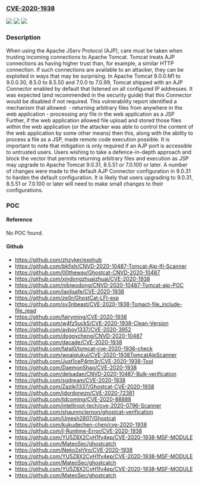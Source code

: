 ### [CVE-2020-1938](https://cve.mitre.org/cgi-bin/cvename.cgi?name=CVE-2020-1938)
![](https://img.shields.io/static/v1?label=Product&message=Apache%20Tomcat&color=blue)
![](https://img.shields.io/static/v1?label=Version&message=n%2Fa&color=blue)
![](https://img.shields.io/static/v1?label=Vulnerability&message=AJP%20Request%20Injection%20leading%20to%20possible%20Remote%20Code%20Execution&color=brighgreen)

### Description

When using the Apache JServ Protocol (AJP), care must be taken when trusting incoming connections to Apache Tomcat. Tomcat treats AJP connections as having higher trust than, for example, a similar HTTP connection. If such connections are available to an attacker, they can be exploited in ways that may be surprising. In Apache Tomcat 9.0.0.M1 to 9.0.0.30, 8.5.0 to 8.5.50 and 7.0.0 to 7.0.99, Tomcat shipped with an AJP Connector enabled by default that listened on all configured IP addresses. It was expected (and recommended in the security guide) that this Connector would be disabled if not required. This vulnerability report identified a mechanism that allowed: - returning arbitrary files from anywhere in the web application - processing any file in the web application as a JSP Further, if the web application allowed file upload and stored those files within the web application (or the attacker was able to control the content of the web application by some other means) then this, along with the ability to process a file as a JSP, made remote code execution possible. It is important to note that mitigation is only required if an AJP port is accessible to untrusted users. Users wishing to take a defence-in-depth approach and block the vector that permits returning arbitrary files and execution as JSP may upgrade to Apache Tomcat 9.0.31, 8.5.51 or 7.0.100 or later. A number of changes were made to the default AJP Connector configuration in 9.0.31 to harden the default configuration. It is likely that users upgrading to 9.0.31, 8.5.51 or 7.0.100 or later will need to make small changes to their configurations.

### POC

#### Reference
No POC found.

#### Github
- https://github.com/zhzyker/exphub
- https://github.com/bkfish/CNVD-2020-10487-Tomcat-Ajp-lfi-Scanner
- https://github.com/00theway/Ghostcat-CNVD-2020-10487
- https://github.com/xindongzhuaizhuai/CVE-2020-1938
- https://github.com/nibiwodong/CNVD-2020-10487-Tomcat-ajp-POC
- https://github.com/laolisafe/CVE-2020-1938
- https://github.com/ze0r/GhostCat-LFI-exp
- https://github.com/sv3nbeast/CVE-2020-1938-Tomact-file_include-file_read
- https://github.com/fairyming/CVE-2020-1938
- https://github.com/w4fz5uck5/CVE-2020-1938-Clean-Version
- https://github.com/avboy1337/CVE-2020-3952
- https://github.com/doggycheng/CNVD-2020-10487
- https://github.com/dacade/CVE-2020-1938
- https://github.com/fatal0/tomcat-cve-2020-1938-check
- https://github.com/woaiqiukui/CVE-2020-1938TomcatAjpScanner
- https://github.com/Just1ceP4rtn3r/CVE-2020-1938-Tool
- https://github.com/DaemonShao/CVE-2020-1938
- https://github.com/delsadan/CNVD-2020-10487-Bulk-verification
- https://github.com/sgdream/CVE-2020-1938
- https://github.com/Zaziki1337/Ghostcat-CVE-2020-1938
- https://github.com/jdordonezn/CVE-2020-72381
- https://github.com/tdcoming/CVE-2020-88888
- https://github.com/intelliroot-tech/cve-2020-0796-Scanner
- https://github.com/shaunmclernon/ghostcat-verification
- https://github.com/Umesh2807/Ghostcat
- https://github.com/kukudechen-chen/cve-2020-1938
- https://github.com/I-Runtime-Error/CVE-2020-1938
- https://github.com/YU5Z8X2CvH1fv4ep/CVE-2020-1938-MSF-MODULE
- https://github.com/MateoSec/ghostcatch
- https://github.com/Neko2sh1ro/CVE-2020-1938
- https://github.com/YU5Z8X2CvH1fv4ep/CVE-2020-1938-MSF-MODULE
- https://github.com/MateoSec/ghostcatch
- https://github.com/YU5Z8X2CvH1fv4ep/CVE-2020-1938-MSF-MODULE
- https://github.com/MateoSec/ghostcatch

